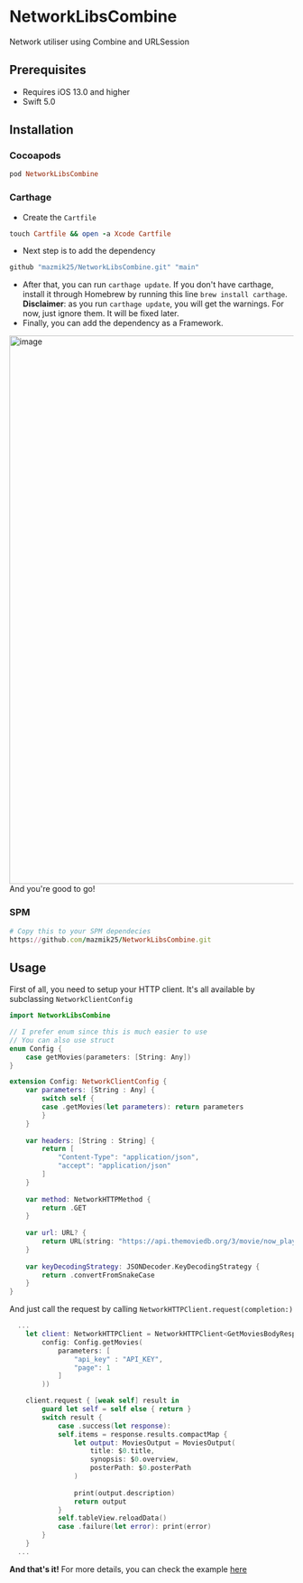 # NetworkLibsCombine
Network utiliser using Combine and URLSession

## Prerequisites
- Requires iOS 13.0 and higher
- Swift 5.0

## Installation
### Cocoapods
```ruby
pod NetworkLibsCombine
```
### Carthage
- Create the `Cartfile`
```ruby
touch Cartfile && open -a Xcode Cartfile
```
- Next step is to add the dependency
```ruby
github "mazmik25/NetworkLibsCombine.git" "main"
```
- After that, you can run `carthage update`. If you don't have carthage, install it through Homebrew by running this line `brew install carthage`. **Disclaimer**: as you run `carthage update`, you will get the warnings. For now, just ignore them. It will be fixed later.
- Finally, you can add the dependency as a Framework.
<img width="971" alt="image" src="https://user-images.githubusercontent.com/25825451/125402309-74fe4d80-e3de-11eb-8725-d0c2bab88fe2.png">
And you're good to go!

### SPM
```ruby
# Copy this to your SPM dependecies 
https://github.com/mazmik25/NetworkLibsCombine.git
``` 

## Usage
First of all, you need to setup your HTTP client. It's all available by subclassing `NetworkClientConfig`
```swift
import NetworkLibsCombine

// I prefer enum since this is much easier to use
// You can also use struct
enum Config {
    case getMovies(parameters: [String: Any])
}

extension Config: NetworkClientConfig {
    var parameters: [String : Any] {
        switch self {
        case .getMovies(let parameters): return parameters
        }
    }
    
    var headers: [String : String] {
        return [
            "Content-Type": "application/json",
            "accept": "application/json"
        ]
    }
    
    var method: NetworkHTTPMethod {
        return .GET
    }
    
    var url: URL? {
        return URL(string: "https://api.themoviedb.org/3/movie/now_playing")
    }
    
    var keyDecodingStrategy: JSONDecoder.KeyDecodingStrategy {
        return .convertFromSnakeCase
    }
}
```
And just call the request by calling `NetworkHTTPClient.request(completion:)`
```swift
  ...
    let client: NetworkHTTPClient = NetworkHTTPClient<GetMoviesBodyResponse>(
        config: Config.getMovies(
            parameters: [
                "api_key" : "API_KEY",
                "page": 1
            ]
        ))

    client.request { [weak self] result in
        guard let self = self else { return }
        switch result {
            case .success(let response):
            self.items = response.results.compactMap {
                let output: MoviesOutput = MoviesOutput(
                    title: $0.title,
                    synopsis: $0.overview,
                    posterPath: $0.posterPath
                )
            
                print(output.description)
                return output
            }
            self.tableView.reloadData()
            case .failure(let error): print(error)
        }
    }
  ...
```
**And that's it!** For more details, you can check the example [here](https://github.com/mazmik25/NetworkLibsCombine/tree/main/NetworkLibsCombineExample)
